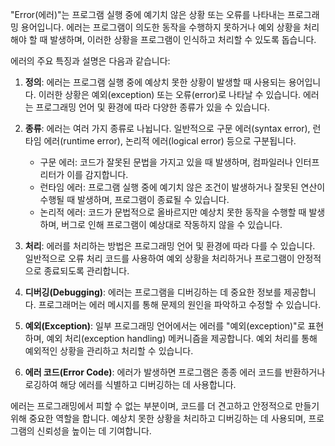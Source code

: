 "Error(에러)"는 프로그램 실행 중에 예기치 않은 상황 또는 오류를 나타내는 프로그래밍 용어입니다. 에러는 프로그램이 의도한 동작을 수행하지 못하거나 예외 상황을 처리해야 할 때 발생하며, 이러한 상황을 프로그램이 인식하고 처리할 수 있도록 돕습니다.

에러의 주요 특징과 설명은 다음과 같습니다:

1. **정의**: 에러는 프로그램 실행 중에 예상치 못한 상황이 발생할 때 사용되는 용어입니다. 이러한 상황은 예외(exception) 또는 오류(error)로 나타날 수 있습니다. 에러는 프로그래밍 언어 및 환경에 따라 다양한 종류가 있을 수 있습니다.
    
2. **종류**: 에러는 여러 가지 종류로 나뉩니다. 일반적으로 구문 에러(syntax error), 런타임 에러(runtime error), 논리적 에러(logical error) 등으로 구분됩니다.
    
    - 구문 에러: 코드가 잘못된 문법을 가지고 있을 때 발생하며, 컴파일러나 인터프리터가 이를 감지합니다.
    - 런타임 에러: 프로그램 실행 중에 예기치 않은 조건이 발생하거나 잘못된 연산이 수행될 때 발생하며, 프로그램이 종료될 수 있습니다.
    - 논리적 에러: 코드가 문법적으로 올바르지만 예상치 못한 동작을 수행할 때 발생하며, 버그로 인해 프로그램이 예상대로 작동하지 않을 수 있습니다.
3. **처리**: 에러를 처리하는 방법은 프로그래밍 언어 및 환경에 따라 다를 수 있습니다. 일반적으로 오류 처리 코드를 사용하여 예외 상황을 처리하거나 프로그램이 안정적으로 종료되도록 관리합니다.
    
4. **디버깅(Debugging)**: 에러는 프로그램을 디버깅하는 데 중요한 정보를 제공합니다. 프로그래머는 에러 메시지를 통해 문제의 원인을 파악하고 수정할 수 있습니다.
    
5. **예외(Exception)**: 일부 프로그래밍 언어에서는 에러를 "예외(exception)"로 표현하며, 예외 처리(exception handling) 메커니즘을 제공합니다. 예외 처리를 통해 예외적인 상황을 관리하고 처리할 수 있습니다.
    
6. **에러 코드(Error Code)**: 에러가 발생하면 프로그램은 종종 에러 코드를 반환하거나 로깅하여 해당 에러를 식별하고 디버깅하는 데 사용합니다.
    

에러는 프로그래밍에서 피할 수 없는 부분이며, 코드를 더 견고하고 안정적으로 만들기 위해 중요한 역할을 합니다. 예상치 못한 상황을 처리하고 디버깅하는 데 사용되며, 프로그램의 신뢰성을 높이는 데 기여합니다.